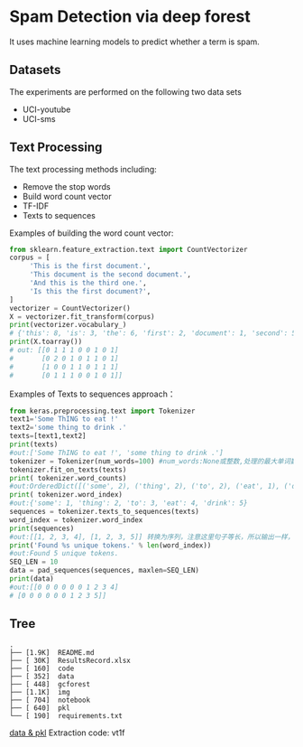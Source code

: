 # Spam Detection via deep forest

It uses machine learning models to predict whether a term is spam. 

## Datasets
The experiments are performed on the following two data sets

- UCI-youtube
- UCI-sms

## Text Processing
The text processing methods including:
- Remove the stop words
- Build word count vector
- TF-IDF
- Texts to sequences

Examples of building the word count vector:

```python
from sklearn.feature_extraction.text import CountVectorizer
corpus = [
     'This is the first document.',
     'This document is the second document.',
     'And this is the third one.',
     'Is this the first document?',
]
vectorizer = CountVectorizer()
X = vectorizer.fit_transform(corpus)
print(vectorizer.vocabulary_)
# {'this': 8, 'is': 3, 'the': 6, 'first': 2, 'document': 1, 'second': 5, 'and': 0, 'third': 7, 'one': 4}
print(X.toarray())
# out: [[0 1 1 1 0 0 1 0 1]
#		[0 2 0 1 0 1 1 0 1]
#   	[1 0 0 1 1 0 1 1 1]
#       [0 1 1 1 0 0 1 0 1]]
```



Examples of Texts to sequences approach：
```python
from keras.preprocessing.text import Tokenizer
text1='Some ThING to eat !'
text2='some thing to drink .'
texts=[text1,text2]
print(texts)
#out:['Some ThING to eat !', 'some thing to drink .']
tokenizer = Tokenizer(num_words=100) #num_words:None或整数,处理的最大单词数量。少于此数的单词丢掉
tokenizer.fit_on_texts(texts)
print( tokenizer.word_counts) 
#out:OrderedDict([('some', 2), ('thing', 2), ('to', 2), ('eat', 1), ('drink', 1)])
print( tokenizer.word_index) 
#out:{'some': 1, 'thing': 2, 'to': 3, 'eat': 4, 'drink': 5}
sequences = tokenizer.texts_to_sequences(texts)
word_index = tokenizer.word_index
print(sequences)
#out:[[1, 2, 3, 4], [1, 2, 3, 5]] 转换为序列，注意这里句子等长，所以输出一样，但是不等长句子输出的长度是不一样的
print('Found %s unique tokens.' % len(word_index))
#out:Found 5 unique tokens.
SEQ_LEN = 10
data = pad_sequences(sequences, maxlen=SEQ_LEN)
print(data)
#out:[[0 0 0 0 0 0 1 2 3 4]
# [0 0 0 0 0 0 1 2 3 5]]
```

## Tree
```
.
├── [1.9K]  README.md
├── [ 30K]  ResultsRecord.xlsx
├── [ 160]  code
├── [ 352]  data
├── [ 448]  gcforest
├── [1.1K]  img
├── [ 704]  notebook
├── [ 640]  pkl
└── [ 190]  requirements.txt
```

[data & pkl](https://pan.baidu.com/s/1J8haDejjYFficeNw4-UTew)
Extraction code: vt1f